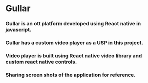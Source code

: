 # Gullar
### Gullar is an ott platform developed using React native in javascript. 
### Gullar has a custom video player as a USP in this project.
### Video player is built using React native video library and custom react native controls.
### Sharing screen shots of the application for reference.

